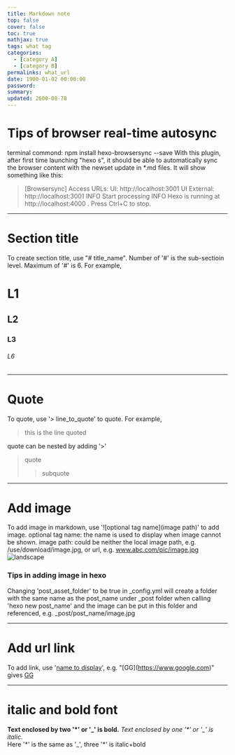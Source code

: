 ```yaml
---
title: Markdown note
top: false
cover: false
toc: true
mathjax: true
tags: what tag
categories: 
  - [category A]
  - [category B]
permalinks: what_url
date: 1900-01-02 00:00:00
password:
summary:
updated: 2600-08-78
---
```



# Tips of browser real-time autosync
<!--- more --->

terminal commond: npm install hexo-browsersync -\-save
With this plugin, after first time launching "hexo s", it should be able to automatically sync the browser content with the newset update in *.md files. It will show something like this:
> [Browsersync] Access URLs:
> UI: http://localhost:3001
> UI External: http://localhost:3001
> INFO  Start processing
> INFO  Hexo is running at http://localhost:4000 . Press Ctrl+C to stop.  

--------------

# Section title
To create section title, use "# title_name". Number of '#' is the sub-sectioin level. Maximum of '#' is 6. For example,
# L1
## L2
### L3
###### L6

--------------

# Quote
To quote, use '> line_to_quote' to quote. For example,
> this is the line quoted  

quote can be nested by adding '>'
> quote
>> subquote  

--------------

# Add image
To add image in markdown, use '![optional tag name](image path)' to add image.
optional tag name: the name is used to display when image cannot be shown.
image path: could be neither the local image path, e.g. /use/download/image.jpg, or url, e.g. www.abc.com/pic/image.jpg
![landscape](landscape.jpeg)

### Tips in adding image in hexo
Changing 'post_asset_folder' to be true in _config.yml will create a folder with the same name as the post_name under _post folder when calling 'hexo new post_name' and the image can be put in this folder and referenced, e.g. _post/post_name/image.jpg

--------------

# Add url link
To add link, use '[name to display](url)', e.g. "[GG]\(https://www.google.com)" gives
[GG](https://www.google.com)

--------------

# italic and bold font
__Text enclosed by two '*' or '_' is bold.__
_Text enclosed by one '*' or \'\_\' is italic._  
Here \'\*\' is the same as \'\_\', three \'\*\' is italic+bold
